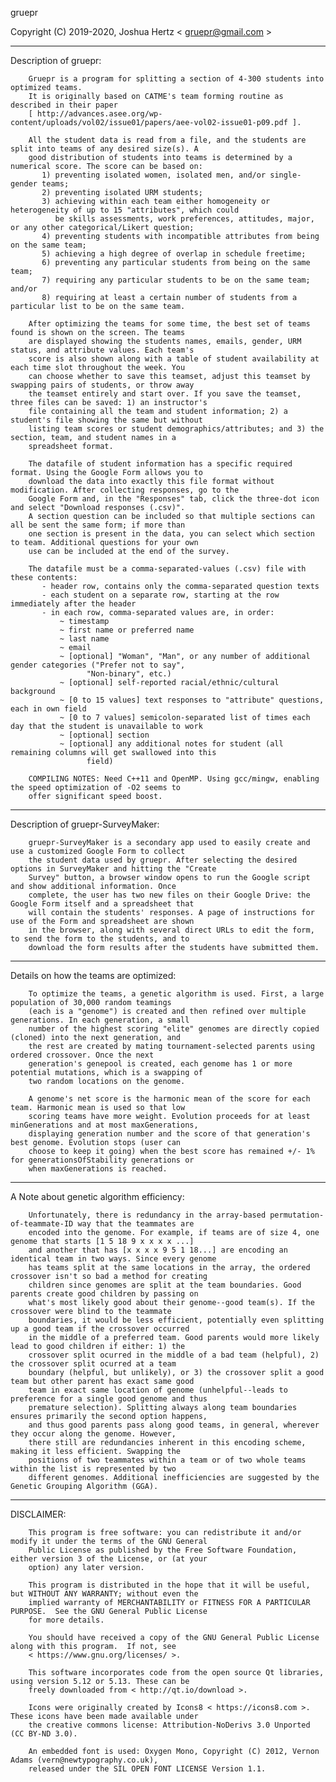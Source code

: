 gruepr

Copyright (C) 2019-2020, Joshua Hertz < gruepr@gmail.com >

---------------
Description of gruepr:

        Gruepr is a program for splitting a section of 4-300 students into optimized teams.
        It is originally based on CATME's team forming routine as described in their paper
        [ http://advances.asee.org/wp-content/uploads/vol02/issue01/papers/aee-vol02-issue01-p09.pdf ].

        All the student data is read from a file, and the students are split into teams of any desired size(s). A
        good distribution of students into teams is determined by a numerical score. The score can be based on:
           1) preventing isolated women, isolated men, and/or single-gender teams;
           2) preventing isolated URM students;
           3) achieving within each team either homogeneity or heterogeneity of up to 15 "attributes", which could
              be skills assessments, work preferences, attitudes, major, or any other categorical/Likert question;
           4) preventing students with incompatible attributes from being on the same team;
           5) achieving a high degree of overlap in schedule freetime;
           6) preventing any particular students from being on the same team;
           7) requiring any particular students to be on the same team; and/or
           8) requiring at least a certain number of students from a particular list to be on the same team.

        After optimizing the teams for some time, the best set of teams found is shown on the screen. The teams
        are displayed showing the students names, emails, gender, URM status, and attribute values. Each team's
        score is also shown along with a table of student availability at each time slot throughout the week. You
        can choose whether to save this teamset, adjust this teamset by swapping pairs of students, or throw away
        the teamset entirely and start over. If you save the teamset, three files can be saved: 1) an instructor's
        file containing all the team and student information; 2) a student's file showing the same but without
        listing team scores or student demographics/attributes; and 3) the section, team, and student names in a
        spreadsheet format.

        The datafile of student information has a specific required format. Using the Google Form allows you to
        download the data into exactly this file format without modification. After collecting responses, go to the
        Google Form and, in the "Responses" tab, click the three-dot icon and select "Download responses (.csv)".
        A section question can be included so that multiple sections can all be sent the same form; if more than
        one section is present in the data, you can select which section to team. Additional questions for your own
        use can be included at the end of the survey.

        The datafile must be a comma-separated-values (.csv) file with these contents:
           - header row, contains only the comma-separated question texts
           - each student on a separate row, starting at the row immediately after the header
           - in each row, comma-separated values are, in order:
               ~ timestamp
               ~ first name or preferred name
               ~ last name
               ~ email
               ~ [optional] "Woman", "Man", or any number of additional gender categories ("Prefer not to say",
                     "Non-binary", etc.)
               ~ [optional] self-reported racial/ethnic/cultural background
               ~ [0 to 15 values] text responses to "attribute" questions, each in own field
               ~ [0 to 7 values] semicolon-separated list of times each day that the student is unavailable to work
               ~ [optional] section
               ~ [optional] any additional notes for student (all remaining columns will get swallowed into this
                     field)

        COMPILING NOTES: Need C++11 and OpenMP. Using gcc/mingw, enabling the speed optimization of -O2 seems to
        offer significant speed boost.


---------------
Description of gruepr-SurveyMaker:

        gruepr-SurveyMaker is a secondary app used to easily create and use a customized Google Form to collect
        the student data used by gruepr. After selecting the desired options in SurveyMaker and hitting the "Create
        Survey" button, a browser window opens to run the Google script and show additional information. Once
        complete, the user has two new files on their Google Drive: the Google Form itself and a spreadsheet that
        will contain the students' responses. A page of instructions for use of the Form and spreadsheet are shown
        in the browser, along with several direct URLs to edit the form, to send the form to the students, and to
        download the form results after the students have submitted them.


---------------
Details on how the teams are optimized:

        To optimize the teams, a genetic algorithm is used. First, a large population of 30,000 random teamings
        (each is a "genome") is created and then refined over multiple generations. In each generation, a small
        number of the highest scoring "elite" genomes are directly copied (cloned) into the next generation, and
        the rest are created by mating tournament-selected parents using ordered crossover. Once the next
        generation's genepool is created, each genome has 1 or more potential mutations, which is a swapping of
        two random locations on the genome.

        A genome's net score is the harmonic mean of the score for each team. Harmonic mean is used so that low
        scoring teams have more weight. Evolution proceeds for at least minGenerations and at most maxGenerations,
        displaying generation number and the score of that generation's best genome. Evolution stops (user can
        choose to keep it going) when the best score has remained +/- 1% for generationsOfStability generations or
        when maxGenerations is reached.


---------------
A Note about genetic algorithm efficiency:

        Unfortunately, there is redundancy in the array-based permutation-of-teammate-ID way that the teammates are
        encoded into the genome. For example, if teams are of size 4, one genome that starts [1 5 18 9 x x x x ...]
        and another that has [x x x x 9 5 1 18...] are encoding an identical team in two ways. Since every genome
        has teams split at the same locations in the array, the ordered crossover isn't so bad a method for creating
        children since genomes are split at the team boundaries. Good parents create good children by passing on
        what's most likely good about their genome--good team(s). If the crossover were blind to the teammate
        boundaries, it would be less efficient, potentially even splitting up a good team if the crossover occurred
        in the middle of a preferred team. Good parents would more likely lead to good children if either: 1) the
        crossover split ocurred in the middle of a bad team (helpful), 2) the crossover split ocurred at a team
        boundary (helpful, but unlikely), or 3) the crossover split a good team but other parent has exact same good
        team in exact same location of genome (unhelpful--leads to preference for a single good genome and thus
        premature selection). Splitting always along team boundaries ensures primarily the second option happens,
        and thus good parents pass along good teams, in general, wherever they occur along the genome. However,
        there still are redundancies inherent in this encoding scheme, making it less efficient. Swapping the
        positions of two teammates within a team or of two whole teams within the list is represented by two
        different genomes. Additional inefficiencies are suggested by the Genetic Grouping Algorithm (GGA).


---------------
DISCLAIMER:

        This program is free software: you can redistribute it and/or modify it under the terms of the GNU General
        Public License as published by the Free Software Foundation, either version 3 of the License, or (at your
        option) any later version.

        This program is distributed in the hope that it will be useful, but WITHOUT ANY WARRANTY; without even the
        implied warranty of MERCHANTABILITY or FITNESS FOR A PARTICULAR PURPOSE.  See the GNU General Public License
        for more details.

        You should have received a copy of the GNU General Public License along with this program.  If not, see
        < https://www.gnu.org/licenses/ >.

        This software incorporates code from the open source Qt libraries, using version 5.12 or 5.13. These can be
        freely downloaded from < http://qt.io/download >.

        Icons were originally created by Icons8 < https://icons8.com >. These icons have been made available under
        the creative commons license: Attribution-NoDerivs 3.0 Unported (CC BY-ND 3.0).

        An embedded font is used: Oxygen Mono, Copyright (C) 2012, Vernon Adams (vern@newtypography.co.uk),
        released under the SIL OPEN FONT LICENSE Version 1.1.
